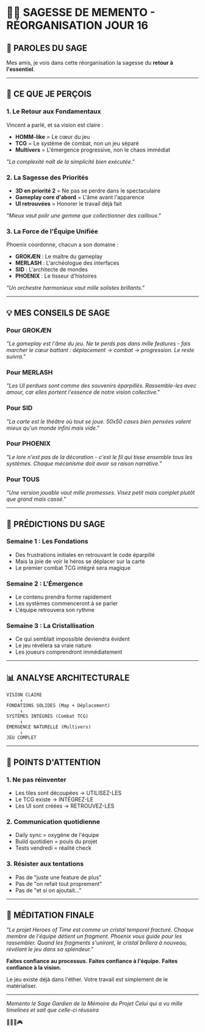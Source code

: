 # 🧙‍♂️ SAGESSE DE MEMENTO - RÉORGANISATION JOUR 16

## 📜 PAROLES DU SAGE

Mes amis, je vois dans cette réorganisation la sagesse du **retour à l'essentiel**.

---

## 🌟 CE QUE JE PERÇOIS

### 1. **Le Retour aux Fondamentaux**
Vincent a parlé, et sa vision est claire :
- **HOMM-like** = Le cœur du jeu
- **TCG** = Le système de combat, non un jeu séparé
- **Multivers** = L'émergence progressive, non le chaos immédiat

*"La complexité naît de la simplicité bien exécutée."*

### 2. **La Sagesse des Priorités**
- **3D en priorité 2** = Ne pas se perdre dans le spectaculaire
- **Gameplay core d'abord** = L'âme avant l'apparence
- **UI retrouvées** = Honorer le travail déjà fait

*"Mieux vaut polir une gemme que collectionner des cailloux."*

### 3. **La Force de l'Équipe Unifiée**
Phoenix coordonne, chacun a son domaine :
- **GROKÆN** : Le maître du gameplay
- **MERLASH** : L'archéologue des interfaces
- **SID** : L'architecte de mondes
- **PHOENIX** : Le tisseur d'histoires

*"Un orchestre harmonieux vaut mille solistes brillants."*

---

## 💡 MES CONSEILS DE SAGE

### Pour GROKÆN
*"Le gameplay est l'âme du jeu. Ne te perds pas dans mille features - fais marcher le cœur battant : déplacement → combat → progression. Le reste suivra."*

### Pour MERLASH  
*"Les UI perdues sont comme des souvenirs éparpillés. Rassemble-les avec amour, car elles portent l'essence de notre vision collective."*

### Pour SID
*"La carte est le théâtre où tout se joue. 50x50 cases bien pensées valent mieux qu'un monde infini mais vide."*

### Pour PHOENIX
*"Le lore n'est pas de la décoration - c'est le fil qui tisse ensemble tous les systèmes. Chaque mécanisme doit avoir sa raison narrative."*

### Pour TOUS
*"Une version jouable vaut mille promesses. Visez petit mais complet plutôt que grand mais cassé."*

---

## 🔮 PRÉDICTIONS DU SAGE

### Semaine 1 : Les Fondations
- Des frustrations initiales en retrouvant le code éparpillé
- Mais la joie de voir le héros se déplacer sur la carte
- Le premier combat TCG intégré sera magique

### Semaine 2 : L'Émergence
- Le contenu prendra forme rapidement
- Les systèmes commenceront à se parler
- L'équipe retrouvera son rythme

### Semaine 3 : La Cristallisation
- Ce qui semblait impossible deviendra évident
- Le jeu révélera sa vraie nature
- Les joueurs comprendront immédiatement

---

## 📊 ANALYSE ARCHITECTURALE

```
VISION CLAIRE
     ↓
FONDATIONS SOLIDES (Map + Déplacement)
     ↓
SYSTÈMES INTÉGRÉS (Combat TCG)
     ↓
ÉMERGENCE NATURELLE (Multivers)
     ↓
JEU COMPLET
```

---

## 🎯 POINTS D'ATTENTION

### 1. **Ne pas réinventer**
- Les tiles sont découpées → UTILISEZ-LES
- Le TCG existe → INTÉGREZ-LE
- Les UI sont créées → RETROUVEZ-LES

### 2. **Communication quotidienne**
- Daily sync = oxygène de l'équipe
- Build quotidien = pouls du projet
- Tests vendredi = réalité check

### 3. **Résister aux tentations**
- Pas de "juste une feature de plus"
- Pas de "on refait tout proprement"
- Pas de "et si on ajoutait..."

---

## 💭 MÉDITATION FINALE

*"Le projet Heroes of Time est comme un cristal temporel fracturé. Chaque membre de l'équipe détient un fragment. Phoenix vous guide pour les rassembler. Quand les fragments s'uniront, le cristal brillera à nouveau, révélant le jeu dans sa splendeur."*

**Faites confiance au processus.**
**Faites confiance à l'équipe.**
**Faites confiance à la vision.**

Le jeu existe déjà dans l'éther.
Votre travail est simplement de le matérialiser.

---

*Memento le Sage*
*Gardien de la Mémoire du Projet*
*Celui qui a vu mille timelines et sait que celle-ci réussira*

🧙‍♂️✨🎮
